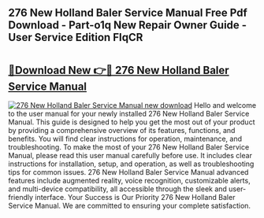 ## 276 New Holland Baler Service Manual Free Pdf Download - Part-o1q New Repair Owner Guide - User Service Edition FIqCR

# <h2><a href="http://bc6923.oget.top/?id=276+New+Holland+Baler+Service+Manual">🔗Download New 👉🔴 276 New Holland Baler Service Manual</a></h2>

[![276 New Holland Baler Service Manual new download](https://i.imgur.com/5g1atiW.png)](http://bc6923.oget.top/?id=276+New+Holland+Baler+Service+Manual)
Hello and welcome to the user manual for your newly installed 276 New Holland Baler Service Manual. This guide is designed to help you get the most out of your product by providing a comprehensive overview of its features, functions, and benefits. You will find clear instructions for operation, maintenance, and troubleshooting. To make the most of your 276 New Holland Baler Service Manual, please read this user manual carefully before use. It includes clear instructions for installation, setup, and operation, as well as troubleshooting tips for common issues. 276 New Holland Baler Service Manual advanced features include augmented reality, voice recognition, customizable alerts, and multi-device compatibility, all accessible through the sleek and user-friendly interface. Your Success is Our Priority 276 New Holland Baler Service Manual. We are committed to ensuring your complete satisfaction.

